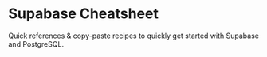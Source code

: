 # Supabase Cheatsheet

Quick references & copy-paste recipes to quickly get started with Supabase and PostgreSQL.
